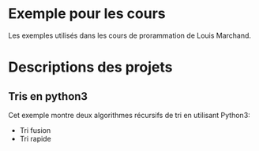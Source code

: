 Exemple pour les cours
======================

Les exemples utilisés dans les cours de prorammation de Louis Marchand.

Descriptions des projets
========================

Tris en python3
---------------

Cet exemple montre deux algorithmes récursifs de tri en utilisant Python3:

* Tri fusion
* Tri rapide
